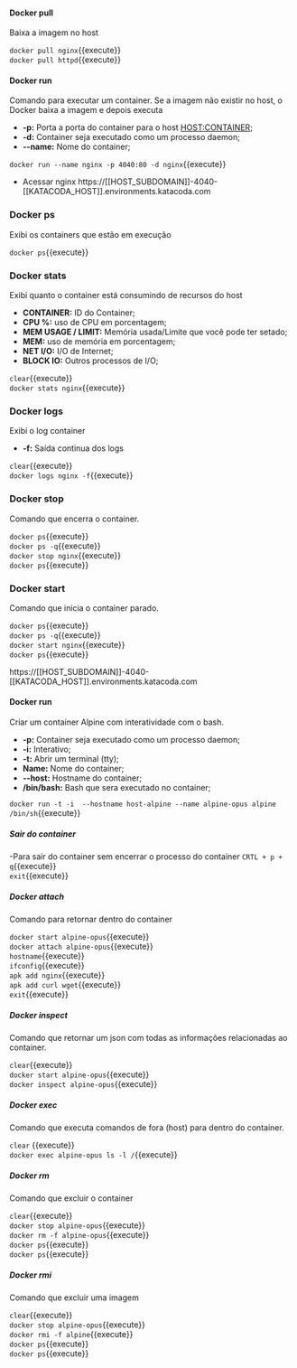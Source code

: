 #### Docker pull
Baixa a imagem no host

`docker pull nginx`{{execute}} <br>
`docker pull httpd`{{execute}}

#### Docker run
Comando para executar um container. Se a imagem não existir no host, o Docker baixa a imagem e depois executa

- **-p:** Porta a porta do container para o host <HOST:CONTAINER>;
- **-d:** Container seja executado como um processo daemon;
- **--name:** Nome do container;

`docker run --name nginx -p 4040:80 -d nginx`{{execute}}
- Acessar nginx
https://[[HOST_SUBDOMAIN]]-4040-[[KATACODA_HOST]].environments.katacoda.com

### Docker ps

Exibi os containers que estão em execução

`docker ps`{{execute}}


### Docker stats

Exibi quanto o container está consumindo de recursos do host

- **CONTAINER:** ID do Container;
- **CPU %:** uso de CPU em porcentagem;
- **MEM USAGE / LIMIT:** Memória usada/Limite que você pode ter setado;
- **MEM:** uso de memória em porcentagem;
- **NET I/O:** I/O de Internet;
- **BLOCK IO:** Outros processos de I/O;

`clear`{{execute}} <br>
`docker stats nginx`{{execute}}


### Docker logs

Exibi o log container

- **-f:** Saída continua dos logs

`clear`{{execute}} <br>
`docker logs nginx -f`{{execute}}

### Docker stop

Comando que encerra o container.

`docker ps`{{execute}} <br>
`docker ps -q`{{execute}} <br>
`docker stop nginx`{{execute}} <br>
`docker ps`{{execute}} <br>


### Docker start

Comando que inicia o container parado.

`docker ps`{{execute}} <br>
`docker ps -q`{{execute}} <br>
`docker start nginx`{{execute}} <br>
`docker ps`{{execute}} <br>

https://[[HOST_SUBDOMAIN]]-4040-[[KATACODA_HOST]].environments.katacoda.com

#### Docker run

Criar um container Alpine com interatividade com o bash. 

- **-p:** Container seja executado como um processo daemon;
- **-i:** Interativo;
- **-t:** Abrir um terminal (tty);
- **Name:** Nome do container;
- **--host:** Hostname do container;
- **/bin/bash:** Bash que sera executado no container;

`docker run -t -i  --hostname host-alpine --name alpine-opus alpine /bin/sh`{{execute}}

##### Sair do container
-Para sair do container sem encerrar o processo do container
`CRTL + p + q`{{execute}}  <br>
`exit`{{execute}} <br>

##### Docker attach
Comando para retornar dentro do container

`docker start alpine-opus`{{execute}}  <br>
`docker attach alpine-opus`{{execute}} <br>
`hostname`{{execute}}  <br>
`ifconfig`{{execute}} <br>
`apk add nginx`{{execute}}  <br>
`apk add curl wget`{{execute}} <br>
`exit`{{execute}}

##### Docker inspect
Comando que retornar um json com todas as informações relacionadas ao container.

`clear`{{execute}}  <br>
`docker start alpine-opus`{{execute}}  <br>
`docker inspect alpine-opus`{{execute}}  <br>

##### Docker exec
Comando que executa comandos de fora (host) para dentro do container.

`clear` {{execute}} <br>
`docker exec alpine-opus ls -l /`{{execute}}  <br>

##### Docker rm
Comando que excluir o container

`clear`{{execute}} <br>
`docker stop alpine-opus`{{execute}}  <br>
`docker rm -f alpine-opus`{{execute}}  <br>
`docker ps`{{execute}}  <br>
`docker ps`{{execute}} <br>

##### Docker rmi
Comando que excluir uma imagem

`clear`{{execute}} <br>
`docker stop alpine-opus`{{execute}}  <br>
`docker rmi -f alpine`{{execute}}  <br>
`docker ps`{{execute}}  <br>
`docker ps`{{execute}} <br>